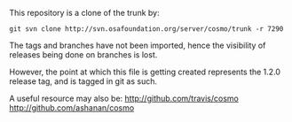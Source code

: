 This repository is a clone of the trunk by:

    git svn clone http://svn.osafoundation.org/server/cosmo/trunk -r 7290

The tags and branches have not been imported, hence the visibility of releases being done on branches is lost.

However, the point at which this file is getting created represents the 1.2.0 release tag, and is tagged in git as such.


A useful resource may also be:
http://github.com/travis/cosmo
http://github.com/ashanan/cosmo
